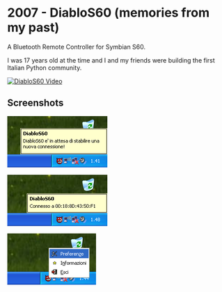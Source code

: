 # 2007 - DiabloS60 (memories from my past)

A Bluetooth Remote Controller for Symbian S60.

I was 17 years old at the time and I and my friends were building the first Italian Python community.

[![DiabloS60 Video](https://img.youtube.com/vi/2m5sii4UzmM/0.jpg)](https://www.youtube.com/watch?v=2m5sii4UzmM)

## Screenshots

![screenshot](doc/notification_start.png)

![screenshot](doc/notification_connected.png)

![screenshot](doc/popupmenu.png)
